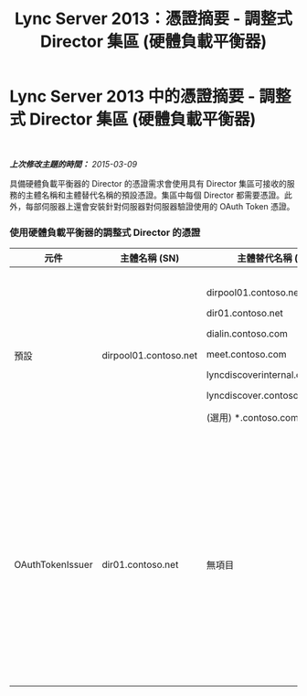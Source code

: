 ﻿---
title: Lync Server 2013：憑證摘要 - 調整式 Director 集區 (硬體負載平衡器)
TOCTitle: 憑證摘要 - 調整式 Director 集區 (硬體負載平衡器)
ms:assetid: 45940add-8027-418d-b79a-9033b494762f
ms:mtpsurl: https://technet.microsoft.com/zh-tw/library/JJ204846(v=OCS.15)
ms:contentKeyID: 49290777
ms.date: 08/10/2015
mtps_version: v=OCS.15
ms.translationtype: HT
---

# Lync Server 2013 中的憑證摘要 - 調整式 Director 集區 (硬體負載平衡器)

 

_**上次修改主題的時間：** 2015-03-09_

具備硬體負載平衡器的 Director 的憑證需求會使用具有 Director 集區可接收的服務的主體名稱和主體替代名稱的預設憑證。集區中每個 Director 都需要憑證。此外，每部伺服器上還會安裝針對伺服器對伺服器驗證使用的 OAuth Token 憑證。

### 使用硬體負載平衡器的調整式 Director 的憑證

<table>
<colgroup>
<col style="width: 25%" />
<col style="width: 25%" />
<col style="width: 25%" />
<col style="width: 25%" />
</colgroup>
<thead>
<tr class="header">
<th>元件</th>
<th>主體名稱 (SN)</th>
<th>主體替代名稱 (SAN)</th>
<th>註解</th>
</tr>
</thead>
<tbody>
<tr class="odd">
<td><p>預設</p></td>
<td><p>dirpool01.contoso.net</p></td>
<td><p>dirpool01.contoso.net</p>
<p>dir01.contoso.net</p>
<p>dialin.contoso.com</p>
<p>meet.contoso.com</p>
<p>lyncdiscoverinternal.contoso.com</p>
<p>lyncdiscover.contoso.com</p>
<p>(選用) *.contoso.com</p></td>
<td><p>可向內部管理的憑證授權單位 (CA) 或公用 CA 要求 Director 憑證。</p>
<p>Director 會回應來自周邊中的反向 Proxy 或 Edge Server 的要求。</p>
<p>或者，簡單 URL 的萬用字元項目</p></td>
</tr>
<tr class="even">
<td><p>OAuthTokenIssuer</p></td>
<td><p>dir01.contoso.net</p></td>
<td><p>無項目</p></td>
<td><div class="alert">

> [!IMPORTANT]  
> 請注意，雖然最小金鑰長度是 1024，但是您可能會收到警告表示建議最小金鑰長度為 2048 位元。


</div>
<p>OAuthTokenIssuer 憑證是單一目的憑證，用於驗證大規模環境中的伺服器，且可向內部 CA 或公用 CA 要求。此憑證為必要。</p></td>
</tr>
</tbody>
</table>

